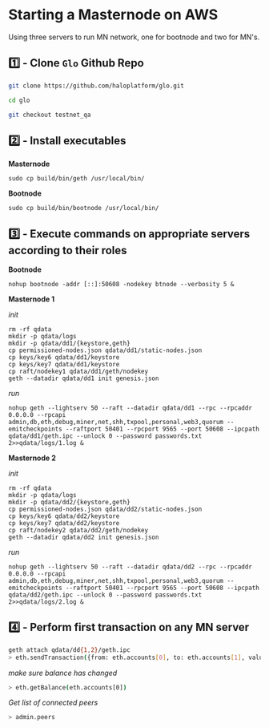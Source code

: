 # Starting a Masternode on AWS

Using three servers to run MN network, one for bootnode and two for MN's.

## :one: - Clone `Glo` Github Repo

```bash
git clone https://github.com/haloplatform/glo.git

cd glo

git checkout testnet_qa
```

## :two: - Install executables

**Masternode**

```
sudo cp build/bin/geth /usr/local/bin/
```

**Bootnode**

```
sudo cp build/bin/bootnode /usr/local/bin/
```

## :three: - Execute commands on appropriate servers according to their roles

**Bootnode**

```
nohup bootnode -addr [::]:50608 -nodekey btnode --verbosity 5 &
```

**Masternode 1**

_init_
```
rm -rf qdata
mkdir -p qdata/logs
mkdir -p qdata/dd1/{keystore,geth}
cp permissioned-nodes.json qdata/dd1/static-nodes.json
cp keys/key6 qdata/dd1/keystore
cp keys/key7 qdata/dd1/keystore
cp raft/nodekey1 qdata/dd1/geth/nodekey
geth --datadir qdata/dd1 init genesis.json
```

_run_
```
nohup geth --lightserv 50 --raft --datadir qdata/dd1 --rpc --rpcaddr 0.0.0.0 --rpcapi admin,db,eth,debug,miner,net,shh,txpool,personal,web3,quorum --emitcheckpoints --raftport 50401 --rpcport 9565 --port 50608 --ipcpath qdata/dd1/geth.ipc --unlock 0 --password passwords.txt 2>>qdata/logs/1.log &

```

**Masternode 2**

_init_
```
rm -rf qdata
mkdir -p qdata/logs
mkdir -p qdata/dd2/{keystore,geth}
cp permissioned-nodes.json qdata/dd2/static-nodes.json
cp keys/key6 qdata/dd2/keystore
cp keys/key7 qdata/dd2/keystore
cp raft/nodekey2 qdata/dd2/geth/nodekey
geth --datadir qdata/dd2 init genesis.json
```

_run_
```
nohup geth --lightserv 50 --raft --datadir qdata/dd2 --rpc --rpcaddr 0.0.0.0 --rpcapi admin,db,eth,debug,miner,net,shh,txpool,personal,web3,quorum --emitcheckpoints --raftport 50401 --rpcport 9565 --port 50608 --ipcpath qdata/dd2/geth.ipc --unlock 0 --password passwords.txt 2>>qdata/logs/2.log &
```

## :four: - Perform first transaction on any MN server

```bash
geth attach qdata/dd{1,2}/geth.ipc
> eth.sendTransaction({from: eth.accounts[0], to: eth.accounts[1], value: 100});
```

_make sure balance has changed_

```bash
> eth.getBalance(eth.accounts[0])
```

_Get list of connected peers_

```bash
> admin.peers
```

